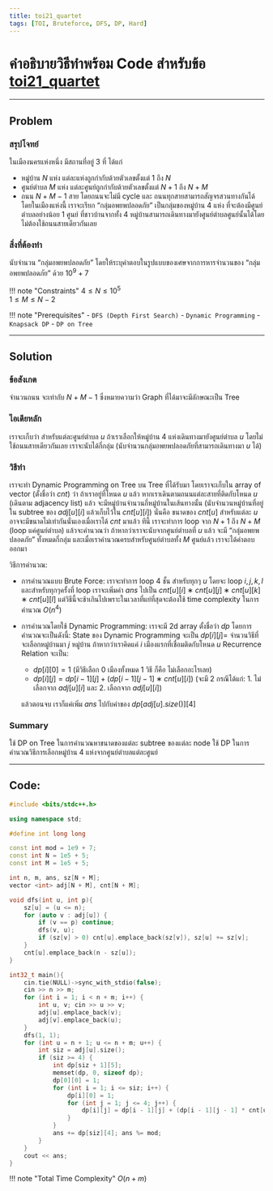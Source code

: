 ```yaml
---
title: toi21_quartet
tags: [TOI, Bruteforce, DFS, DP, Hard]
---
```

# คำอธิบายวิธีทำพร้อม Code สำหรับข้อ [toi21_quartet](https://otog.in.th/problem/1087)

---

## Problem 

### สรุปโจทย์
ในเมืองนครแห่งหนึ่ง มีสถานที่อยู่ $3$ ที่ ได้แก่

- หมู่บ้าน $N$ แห่ง แต่ละแห่งถูกกำกับด้วยตัวเลขตั้งแต่ $1$ ถึง $N$
- ศูนย์ตำบล $M$ แห่ง แต่ละศูนย์ถูกกำกับด้วยตัวเลขตั้งแต่ $N+1$ ถึง $N+M$
- ถนน $N+M−1$ สาย โดยถนนจะไม่มี cycle และ ถนนทุกสายสามารถสัญจรสวนทางกันได้
  โดยในเมืองแห่งนี้ เราจะเรียก “กลุ่มอพยพปลอดภัย” เป็นกลุ่มของหมู่บ้าน $4$ แห่ง ที่จะต้องมีศูนย์ตำบลอย่างน้อย $1$ ศูนย์ ที่ชาวบ้านจากทั้ง $4$ หมู่บ้านสามารถเดินทางมายังศูนย์ตำบลศูนย์นั้นได้โดยไม่ต้องใช้ถนนสายเดียวกันเลย

### สิ่งที่ต้องทำ
นับจำนวน “กลุ่มอพยพปลอดภัย” โดยให้ระบุคำตอบในรูปแบบของเศษจากการหารจำนวนของ “กลุ่มอพยพปลอดภัย” ด้วย $10^9+7$

!!! note "Constraints"
	$4 \leq N \leq 10^5$<br>
	$1 \leq M \leq N-2$ 

!!! note "Prerequisites"
	- `DFS (Depth First Search)`
 	- `Dynamic Programming`
  	- `Knapsack DP`
   	- `DP on Tree`

---

## Solution

### ข้อสังเกต
จำนวนถนน จะเท่ากับ $N+M−1$ ซึ่งหมายความว่า Graph ที่ได้มาจะมีลักษณะเป็น Tree

### ไอเดียหลัก
เราจะเก็บว่า สำหรับแต่ละศูนย์ตำบล $u$ ถ้าเราเลือกให้หมู่บ้าน $4$ แห่งเดินทางมายังศูนย์ตำบล $u$ โดยไม่ใช้ถนนสายเดียวกันเลย เราจะนับได้กี่กลุ่ม (นับจำนวนกลุ่มอพยพปลอดภัยที่สามารถเดินทางมา $u$ ได้)

### วิธีทำ
เราจะทำ Dynamic Programming on Tree บน Tree ที่ได้รับมา โดยเราจะเก็บใน array of vector (ตั้งชื่อว่า $cnt$) ว่า ถ้าเราอยู่ที่โหนด $u$ แล้ว หากเราเดินตามถนนแต่ละสายที่ติดกับโหนด $u$ (เดินตาม adjacency list) แล้ว จะมีหมู่บ้านจำนวนกี่หมู่บ้านในเส้นทางนั้น (นับจำนวนหมู่บ้านที่อยู่ใน subtree ของ $adj[u][i]$ แล้วเก็บไว้ใน $cnt[u][i]$) นั่นคือ ขนาดของ $cnt[u]$ สำหรับแต่ละ $u$ อาจจะมีขนาดไม่เท่ากันนั่นเองเมื่อเราได้ $cnt$ มาแล้ว ทีนี้ เราจะทำการ loop จาก $N+1$ ถึง $N+M$ (loop แค่ศูนย์ตำบล) แล้วจะคำนวณว่า ถ้าหากว่าเราจะนับจากศูนย์ตำบลที่ $u$ แล้ว จะมี “กลุ่มอพยพปลอดภัย” ทั้งหมดกี่กลุ่ม และเมื่อเราคำนวณครบสำหรับศูนย์ตำบลทั้ง $M$ ศูนย์แล้ว เราจะได้คำตอบออกมา

วิธีการคำนวณ:
- การคำนวณแบบ Brute Force: เราจะทำการ loop 4 ชั้น สำหรับทุกๆ $u$ โดยจะ loop $i,j,k,l$ และสำหรับทุกๆครั้งที่ loop เราจะเพิ่มค่า $ans$ ไปเป็น $cnt[u][i]∗cnt[u][j]∗cnt[u][k]∗cnt[u][l]$ แต่วิธีนี้จะช้าเกินไปเพราะในเวลาที่แย่ที่สุดจะต้องใช้ time complexity ในการคำนวณ $O(n^4)$

- การคำนวณโดยใช้ Dynamic Programming: เราจะมี 2d array ตั้งชื่อว่า $dp$ โดยการคำนวณจะเป็นดังนี้:
  State ของ Dynamic Programming จะเป็น $dp[i][j]=$ จำนวนวิธีที่จะเลือกหมู่บ้านมา $j$ หมู่บ้าน ถ้าหากว่าเราคิดแค่ $i$ เมืองแรกที่เชื่อมติดกับโหนด $u$
  Recurrence Relation จะเป็น:
  - $dp[i][0]=1$ (มีวิธีเลือก $0$ เมืองทั้งหมด $1$ วิธี ก็คือ ไม่เลือกอะไรเลย)
  - $dp[i][j]=dp[i−1][j]+(dp[i−1][j−1]∗cnt[u][i])$ (จะมี 2 กรณีได้แก่: 1. ไม่เลือกจาก $adj[u][i]$ และ 2. เลือกจาก $adj[u][i]$)
  
  แล้วตอนจบ เราก็แค่เพิ่ม $ans$ ไปกับค่าของ $dp[adj[u].size()][4]$

### Summary
ใช้ DP on Tree ในการคำนวณหาขนาดของแต่ละ subtree ของแต่ละ node
ใช้ DP ในการคำนวณวิธีการเลือกหมู่บ้าน $4$ แห่งจากศูนย์ตำบลแต่ละศูนย์

---

## Code: 

```cpp title="toi21_quartet.cpp"
#include <bits/stdc++.h> 

using namespace std; 

#define int long long 

const int mod = 1e9 + 7; 
const int N = 1e5 + 5; 
const int M = 1e5 + 5; 

int n, m, ans, sz[N + M]; 
vector <int> adj[N + M], cnt[N + M]; 

void dfs(int u, int p){ 
	sz[u] = (u <= n); 
	for (auto v : adj[u]) { 
		if (v == p) continue; 
		dfs(v, u); 
		if (sz[v] > 0) cnt[u].emplace_back(sz[v]), sz[u] += sz[v]; 
	} 
	cnt[u].emplace_back(n - sz[u]); 
} 

int32_t main(){ 
	cin.tie(NULL)->sync_with_stdio(false); 
	cin >> n >> m; 
	for (int i = 1; i < n + m; i++) { 
		int u, v; cin >> u >> v; 
		adj[u].emplace_back(v); 
		adj[v].emplace_back(u); 
	} 
	dfs(1, 1); 
	for (int u = n + 1; u <= n + m; u++) { 
		int siz = adj[u].size(); 
		if (siz >= 4) { 
			int dp[siz + 1][5]; 
			memset(dp, 0, sizeof dp); 
			dp[0][0] = 1; 
			for (int i = 1; i <= siz; i++) { 
				dp[i][0] = 1; 
				for (int j = 1; j <= 4; j++) { 
					dp[i][j] = dp[i - 1][j] + (dp[i - 1][j - 1] * cnt[u][i - 1]); 
				} 
			} 
			ans += dp[siz][4]; ans %= mod; 
		} 
	} 
	cout << ans; 
}
```

!!! note "Total Time Complexity"
	$O(n+m)$

